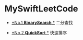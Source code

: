 # MySwiftLeetCode

- [*No.1 **BinarySearch** *](https://github.com/SYkehaoran/MySwiftLeetCode/blob/master/MySwiftLeetCode/LeetCodeTrainning/BinarySearch.swift)  二分查找

- [*No.2 **QuickSort** *](https://github.com/SYkehaoran/MySwiftLeetCode/blob/master/MySwiftLeetCode/LeetCodeTrainning/QuickSort.swift) 快速排序
